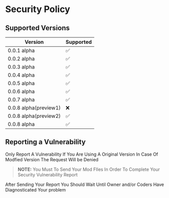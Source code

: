 # Security Policy

## Supported Versions


| Version     | Supported          |
| ----------- | ------------------ |
| 0.0.1 alpha | :white_check_mark: |
| 0.0.2 alpha | :white_check_mark: |
| 0.0.3 alpha | :white_check_mark: |
| 0.0.4 alpha | :white_check_mark: | 
| 0.0.5 alpha | :white_check_mark: |
| 0.0.6 alpha | :white_check_mark: |
| 0.0.7 alpha | :white_check_mark: |
| 0.0.8 alpha(preview1) | :x: |
| 0.0.8 alpha(preview2) | :white_check_mark: |
| 0.0.8 alpha | :white_check_mark: |




## Reporting a Vulnerability

Only Report A Vulnerability If You Are Using A Original Version In Case Of Modfied Version The Request Will be Denied

> **NOTE:** You Must To Send Your Mod FIles In Order To Complete Your Security Vulnerability Report

After Sending Your Report You Should Wait Until Owner and/or Coders Have Diagnosticated Your problem
